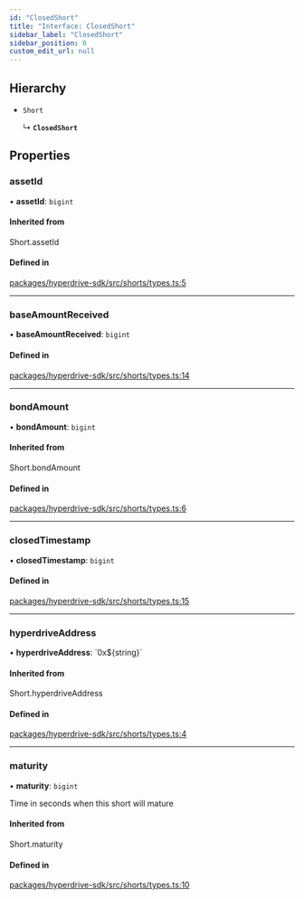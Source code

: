 ```yaml
---
id: "ClosedShort"
title: "Interface: ClosedShort"
sidebar_label: "ClosedShort"
sidebar_position: 0
custom_edit_url: null
---
```


## Hierarchy

- `Short`

  ↳ **`ClosedShort`**

## Properties

### assetId

• **assetId**: `bigint`

#### Inherited from

Short.assetId

#### Defined in

[packages/hyperdrive-sdk/src/shorts/types.ts:5](https://github.com/delvtech/hyperdrive-monorepo/blob/75f770a/packages/hyperdrive-sdk/src/shorts/types.ts#L5)

___

### baseAmountReceived

• **baseAmountReceived**: `bigint`

#### Defined in

[packages/hyperdrive-sdk/src/shorts/types.ts:14](https://github.com/delvtech/hyperdrive-monorepo/blob/75f770a/packages/hyperdrive-sdk/src/shorts/types.ts#L14)

___

### bondAmount

• **bondAmount**: `bigint`

#### Inherited from

Short.bondAmount

#### Defined in

[packages/hyperdrive-sdk/src/shorts/types.ts:6](https://github.com/delvtech/hyperdrive-monorepo/blob/75f770a/packages/hyperdrive-sdk/src/shorts/types.ts#L6)

___

### closedTimestamp

• **closedTimestamp**: `bigint`

#### Defined in

[packages/hyperdrive-sdk/src/shorts/types.ts:15](https://github.com/delvtech/hyperdrive-monorepo/blob/75f770a/packages/hyperdrive-sdk/src/shorts/types.ts#L15)

___

### hyperdriveAddress

• **hyperdriveAddress**: \`0x${string}\`

#### Inherited from

Short.hyperdriveAddress

#### Defined in

[packages/hyperdrive-sdk/src/shorts/types.ts:4](https://github.com/delvtech/hyperdrive-monorepo/blob/75f770a/packages/hyperdrive-sdk/src/shorts/types.ts#L4)

___

### maturity

• **maturity**: `bigint`

Time in seconds when this short will mature

#### Inherited from

Short.maturity

#### Defined in

[packages/hyperdrive-sdk/src/shorts/types.ts:10](https://github.com/delvtech/hyperdrive-monorepo/blob/75f770a/packages/hyperdrive-sdk/src/shorts/types.ts#L10)
